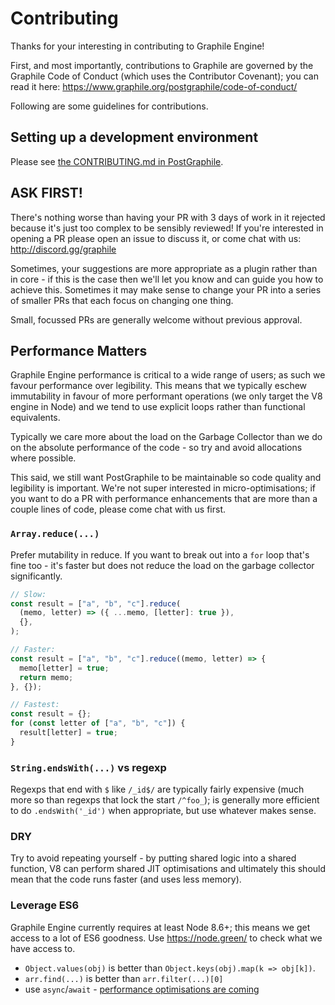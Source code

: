 # Contributing

Thanks for your interesting in contributing to Graphile Engine!

First, and most importantly, contributions to Graphile are governed by the
Graphile Code of Conduct (which uses the Contributor Covenant); you can read it
here: https://www.graphile.org/postgraphile/code-of-conduct/

Following are some guidelines for contributions.

## Setting up a development environment

Please see
[the CONTRIBUTING.md in PostGraphile](https://github.com/graphile/postgraphile/blob/master/CONTRIBUTING.md#development-environment).

## ASK FIRST!

There's nothing worse than having your PR with 3 days of work in it rejected
because it's just too complex to be sensibly reviewed! If you're interested in
opening a PR please open an issue to discuss it, or come chat with us:
http://discord.gg/graphile

Sometimes, your suggestions are more appropriate as a plugin rather than in
core - if this is the case then we'll let you know and can guide you how to
achieve this. Sometimes it may make sense to change your PR into a series of
smaller PRs that each focus on changing one thing.

Small, focussed PRs are generally welcome without previous approval.

## Performance Matters

Graphile Engine performance is critical to a wide range of users; as such we
favour performance over legibility. This means that we typically eschew
immutability in favour of more performant operations (we only target the V8
engine in Node) and we tend to use explicit loops rather than functional
equivalents.

Typically we care more about the load on the Garbage Collector than we do on the
absolute performance of the code - so try and avoid allocations where possible.

This said, we still want PostGraphile to be maintainable so code quality and
legibility is important. We're not super interested in micro-optimisations; if
you want to do a PR with performance enhancements that are more than a couple
lines of code, please come chat with us first.

### `Array.reduce(...)`

Prefer mutability in reduce. If you want to break out into a `for` loop that's
fine too - it's faster but does not reduce the load on the garbage collector
significantly.

```js
// Slow:
const result = ["a", "b", "c"].reduce(
  (memo, letter) => ({ ...memo, [letter]: true }),
  {},
);

// Faster:
const result = ["a", "b", "c"].reduce((memo, letter) => {
  memo[letter] = true;
  return memo;
}, {});

// Fastest:
const result = {};
for (const letter of ["a", "b", "c"]) {
  result[letter] = true;
}
```

### `String.endsWith(...)` vs regexp

Regexps that end with `$` like `/_id$/` are typically fairly expensive (much
more so than regexps that lock the start `/^foo_`); is generally more efficient
to do `.endsWith('_id')` when appropriate, but use whatever makes sense.

### DRY

Try to avoid repeating yourself - by putting shared logic into a shared
function, V8 can perform shared JIT optimisations and ultimately this should
mean that the code runs faster (and uses less memory).

### Leverage ES6

Graphile Engine currently requires at least Node 8.6+; this means we get access
to a lot of ES6 goodness. Use https://node.green/ to check what we have access
to.

- `Object.values(obj)` is better than `Object.keys(obj).map(k => obj[k])`.
- `arr.find(...)` is better than `arr.filter(...)[0]`
- use `async`/`await` -
  [performance optimisations are coming](https://v8.dev/blog/fast-async)
